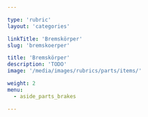 ```yaml
---

type: 'rubric'
layout: 'categories'

linkTitle: 'Bremskörper'
slug: 'bremskoerper'

title: 'Bremskörper'
description: 'TODO'
image: '/media/images/rubrics/parts/items/'

weight: 2
menu:
  - aside_parts_brakes  

---
```

